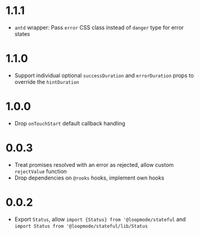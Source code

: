 # 1.1.1

-   `antd` wrapper: Pass `error` CSS class instead of `danger` type for error states

# 1.1.0

-   Support individual optional `successDuration` and `errorDuration` props to override the `hintDuration`

# 1.0.0

-   Drop `onTouchStart` default callback handling

# 0.0.3

-   Treat promises resolved with an error as rejected, allow custom `rejectValue` function
-   Drop dependencies on `@rooks` hooks, implement own hooks

# 0.0.2

-   Export `Status`, allow `import {Status} from '@loopmode/stateful` and `import Status from '@loopmode/stateful/lib/Status`
